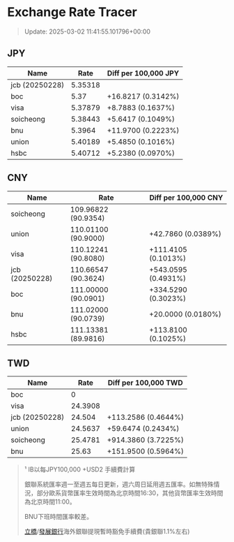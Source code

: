 # Exchange Rate Tracer

> Update: 2025-03-02 11:41:55.101796+00:00

## JPY

| Name           |    Rate | Diff per 100,000 JPY   |
|----------------|---------|------------------------|
| jcb (20250228) | 5.35318 |                        |
| boc            | 5.37    | +16.8217 (0.3142%)     |
| visa           | 5.37879 | +8.7883 (0.1637%)      |
| soicheong      | 5.38443 | +5.6417 (0.1049%)      |
| bnu            | 5.3964  | +11.9700 (0.2223%)     |
| union          | 5.40189 | +5.4850 (0.1016%)      |
| hsbc           | 5.40712 | +5.2380 (0.0970%)      |

## CNY

| Name           | Rate                | Diff per 100,000 CNY   |
|----------------|---------------------|------------------------|
| soicheong      | 109.96822	(90.9354) |                        |
| union          | 110.01100	(90.9000) | +42.7860 (0.0389%)     |
| visa           | 110.12241	(90.8080) | +111.4105 (0.1013%)    |
| jcb (20250228) | 110.66547	(90.3624) | +543.0595 (0.4931%)    |
| boc            | 111.00000	(90.0901) | +334.5290 (0.3023%)    |
| bnu            | 111.02000	(90.0739) | +20.0000 (0.0180%)     |
| hsbc           | 111.13381	(89.9816) | +113.8100 (0.1025%)    |

## TWD

| Name           |    Rate | Diff per 100,000 TWD   |
|----------------|---------|------------------------|
| boc            |  0      |                        |
| visa           | 24.3908 |                        |
| jcb (20250228) | 24.504  | +113.2586 (0.4644%)    |
| union          | 24.5637 | +59.6474 (0.2434%)     |
| soicheong      | 25.4781 | +914.3860 (3.7225%)    |
| bnu            | 25.63   | +151.9500 (0.5964%)    |


> ¹ IB以每JPY100,000 +USD2 手續費計算
>
> 銀聯系統匯率週一至週五每日更新，週六周日延用週五匯率。如無特殊情況，部分歐系貨幣匯率生效時間為北京時間16:30，其他貨幣匯率生效時間為北京時間11:00。
>
> BNU下班時間匯率較差。
>
> [立橋](https://www.wlbank.com.mo/uploads/ueditor/file/20181211/1544536513900230.pdf)/[發展銀行](https://www.mdb.com.mo/Service_Charges_20230728.pdf)海外銀聯提現暫時豁免手續費(貴銀聯1.1%左右)

